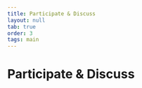 ```yaml
---
title: Participate & Discuss
layout: null
tab: true
order: 3
tags: main
---
```


# Participate & Discuss
